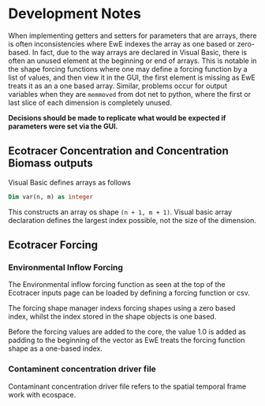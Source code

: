 # Development Notes

When implementing getters and setters for parameters that are arrays, there is often
inconsistencies where EwE indexes the array as one based or zero-based. In fact, due to the
way arrays are declared in Visual Basic, there is often an unused element at the beginning
or end of arrays. This is notable in the shape forcing functions where one may define a
forcing function by a list of values, and then view it in the GUI, the first element is
missing as EwE treats it as an a one based array. Similar, problems occur for output
variables when they are `memmoved` from dot net to python, where the first or last slice of
each dimension is completely unused.

**Decisions should be made to replicate what would be expected if parameters were set via the
GUI.**

## Ecotracer Concentration and Concentration Biomass outputs

Visual Basic defines arrays as follows

```vb
Dim var(n, m) as integer
```

This constructs an array os shape `(n + 1, m + 1)`. Visual basic array declaration defines
the largest index possible, not the size of the dimension.

## Ecotracer Forcing

### Environmental Inflow Forcing
The Environmental inflow forcing function as seen at the top of the Ecotracer inputs page
can be loaded by defining a forcing function or csv.

The forcing shape manager indexs forcing shapes using a zero based index, whilst the index
stored in the shape objects is one based.

Before the forcing values are added to the core, the value 1.0 is added as padding to the
beginning of the vector as EwE treats the forcing function shape as a one-based index.


### Contaminent concentration driver file
Contaminant concentration driver file refers to the spatial temporal frame work with
ecospace.
